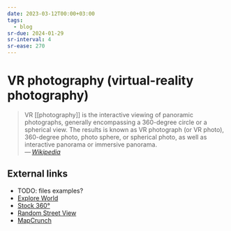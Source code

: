 ```yaml
---
date: 2023-03-12T00:00+03:00
tags:
  - blog
sr-due: 2024-01-29
sr-interval: 4
sr-ease: 270
---
```


# VR photography (virtual-reality photography)

> VR [[photography]] is the interactive viewing of panoramic photographs,
> generally encompassing a 360-degree circle or a spherical view. The results is
> known as VR photograph (or VR photo), 360-degree photo, photo sphere, or
> spherical photo, as well as interactive panorama or immersive panorama.\
> — <cite>[Wikipedia](https://en.wikipedia.org/wiki/VR_photography)</cite>

## External links

- TODO: files examples?
- [Explore World](https://www.explordle.com/map/wor)
- [Stock 360°](https://www.360cities.net/)
- [Random Street View](https://randomstreetview.com/)
- [MapCrunch](http://www.mapcrunch.com/)
